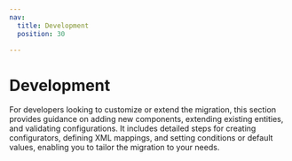 ```yaml
---
nav:
  title: Development
  position: 30

---
```


# Development

For developers looking to customize or extend the migration, this section provides guidance on adding new components, extending existing entities, and validating configurations. It includes detailed steps for creating configurators, defining XML mappings, and setting conditions or default values, enabling you to tailor the migration to your needs.
